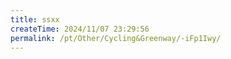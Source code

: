 ```yaml
---
title: ssxx
createTime: 2024/11/07 23:29:56
permalink: /pt/Other/Cycling&Greenway/-iFp1Iwy/
---
```

